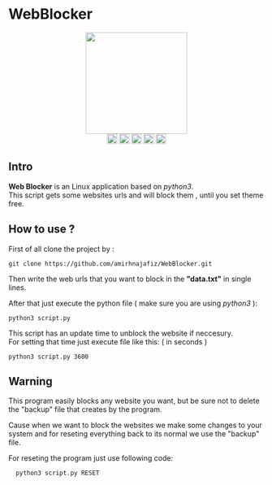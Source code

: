# WebBlocker

<p align="center">
  <img src="https://github.com/amirhnajafiz/WebBlocker/blob/master/logo.webp" width=200 /><br />
  <img src="https://camo.githubusercontent.com/4684cf2ad01026750084556a0abacb1cd99e4820884133184fe9968dc3e2a011/68747470733a2f2f6564656e742e6769746875622e696f2f537570657254696e7949636f6e732f696d616765732f7376672f6c6f636b2e737667" width=20 />
  <img src="https://camo.githubusercontent.com/c100a44b540f6bcea3f7bae169d5f75b44e8994a83deeaf2e9b7e7f9523c8bd3/68747470733a2f2f6564656e742e6769746875622e696f2f537570657254696e7949636f6e732f696d616765732f7376672f7562756e74752e737667" width=20 />
  <img src="https://camo.githubusercontent.com/060acf7e46293144e29fca9e750d2d73af82c51bcb2d7340eb3ff24e9e03c6f0/68747470733a2f2f6564656e742e6769746875622e696f2f537570657254696e7949636f6e732f696d616765732f7376672f64656269616e2e737667" width=20 />
  <img src="https://camo.githubusercontent.com/875b2967090ac970937698e92e1bfeefdc6168b9afb428aabfe321e19d549d74/68747470733a2f2f6564656e742e6769746875622e696f2f537570657254696e7949636f6e732f696d616765732f7376672f6c696e75782e737667" width=20 />
  <img src="https://camo.githubusercontent.com/aa96ee3a3352c9c3c2161d3e95698d0885a277ab85d617fe77912627d37a3959/68747470733a2f2f6564656e742e6769746875622e696f2f537570657254696e7949636f6e732f696d616765732f7376672f707974686f6e2e737667" width=20 />
</p>

## Intro
<p>
  <b>Web Blocker</b> is an Linux application based on <i>python3</i>.<br />
  This script gets some websites urls and will block them , until you set theme free.<br />
</p>

## How to use ?
<p>
  First of all clone the project by : 
  
  ```shell
  git clone https://github.com/amirhnajafiz/WebBlocker.git
  ```
  Then write the web urls that you want to block in the <b>"data.txt"</b> in single lines.

  After that just execute the python file ( make sure you are using <i>python3</i> ):
  
  ```shell
  python3 script.py
  ```
  
  This script has an update time to unblock the website if neccesury.<br />
  For setting that time just execute file like this: ( in seconds )
  
  ```shell
  python3 script.py 3600 
  ```
</p>


## Warning
This program easily blocks any website you want, but be sure not to delete the "backup" file that creates
by the program.

Cause when we want to block the websites we make some changes to your system and for reseting everything
back to its normal we use the "backup" file.

For reseting the program just use following code:<br/>
```python
  python3 script.py RESET
```
